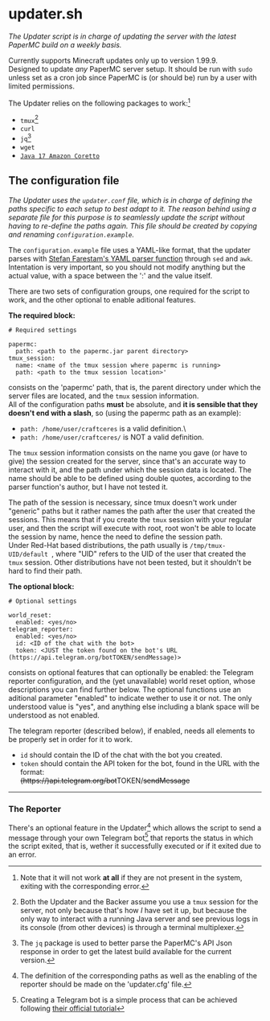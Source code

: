 # updater.sh

_The Updater script is in charge of updating the server with the latest PaperMC build on a weekly basis._

Currently supports Minecraft updates only up to version 1.99.9.\
Designed to update _any_ PaperMC server setup. It should be run with `sudo` unless set as a cron job since PaperMC is (or should be) run by a user with limited permissions.

The Updater relies on the following packages to work:[^1]

 - `tmux`[^2]
 - `curl`
 - `jq`[^3]
 - `wget`
 - [`Java 17 Amazon Coretto`](https://docs.aws.amazon.com/corretto/latest/corretto-17-ug/downloads-list.html)

[^1]:Note that it will not work **at all** if they are not present in the system, exiting with the corresponding error.
[^2]:Both the Updater and the Backer assume you use a `tmux` session for the server, not only because that's how _I_ have set it up, but because the only way to interact with a running Java server and see previous logs in its console (from other devices) is through a terminal multiplexer.
[^3]:The `jq` package is used to better parse the PaperMC's API Json response in order to get the latest build available for the current version.


## The configuration file

*The Updater uses the `updater.conf` file, which is in charge of defining the paths specific to each setup to best adapt to it. The reason behind using a separate file for this purpose is to seamlessly update the script without having to re-define the paths again. This file should be created by copying and renaming `configuration.example`.*

The `configuration.example` file uses a YAML-like format, that the updater parses with [Stefan Farestam's YAML parser function](https://stackoverflow.com/questions/5014632/how-can-i-parse-a-yaml-file-from-a-linux-shell-script/21189044#21189044) through `sed` and `awk`.
Intentation is very important, so you should not modify anything but the actual value, with a space between the ':' and the value itself.

There are two sets of configuration groups, one required for the script to work, and the other optional to enable aditional features.

**The required block:**
```
# Required settings

papermc:  
  path: <path to the papermc.jar parent directory>
tmux_session:
  name: <name of the tmux session where papermc is running>
  path: <path to the tmux session location>'
```
consists on the 'papermc' path, that is, the parent directory under which the server files are located, and the `tmux` session information.\
All of the configuration paths **must** be absolute, and **it is sensible that they doesn't end with a slash**, so (using the papermc path as an example):

 - `path: /home/user/craftceres` is a valid definition.\
 - `path: /home/user/craftceres/` is NOT a valid definition.

The `tmux` session information consists on the name you gave (or have to give) the session created for the server, since that's an accurate way to interact with it, and the path under which the session data is located. The name should be able to be defined using double quotes, according to the parser function's author, but I have not tested it.

The path of the session is necessary, since tmux doesn't work under "generic" paths but it rather names the path after the user that created the sessions. This means that if you create the `tmux` session with your regular user, and then the script will execute with root, root won't be able to locate the session by name, hence the need to define the session path.\
Under Red-Hat based distributions, the path usually is `/tmp/tmux-UID/default `, where "UID" refers to the UID of the user that created the `tmux` session. Other distributions have not been tested, but it shouldn't be hard to find their path.

**The optional block:**
```
# Optional settings

world_reset:
  enabled: <yes/no>
telegram_reporter:
  enabled: <yes/no>
  id: <ID of the chat with the bot>
  token: <JUST the token found on the bot's URL (https://api.telegram.org/botTOKEN/sendMessage)>
```
consists on optional features that can optionally be enabled: the Telegram reporter configuration, and the (yet unavailable) world reset option, whose descriptions you can find further below. The optional functions use an aditional parameter "enabled" to indicate wether to use it or not. The only understood value is "yes", and anything else including a blank space will be understood as not enabled.

The telegram reporter (described below), if enabled, needs all elements to be properly set in order for it to work.

- `id` should contain the ID of the chat with the bot you created.
- `token` should contain the API token for the bot, found in the URL with the format:\
~~(https://)api.telegram.org/bot~~TOKEN/~~sendMessage~~

---

### The Reporter

There's an optional feature in the Updater[^4] which allows the script to send a message through your own Telegram bot[^5] that reports the status in which the script exited, that is, wether it successfully executed or if it exited due to an error.

[^4]:The definition of the corresponding paths as well as the enabling of the reporter should be made on the 'updater.cfg' file.
[^5]:Creating a Telegram bot is a simple process that can be achieved following [their official tutorial](https://core.telegram.org/bots/tutorial)
